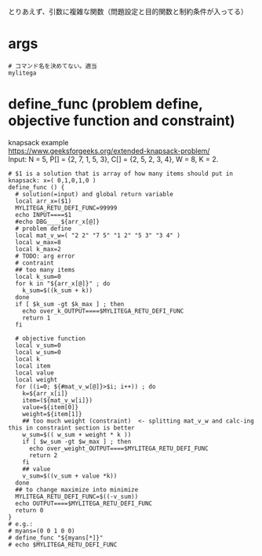 とりあえず、引数に複雑な関数（問題設定と目的関数と制約条件が入ってる）
# args

```
# コマンド名を決めてない。適当
mylitega 
```

# define_func (problem define, objective function and constraint)
knapsack example  
https://www.geeksforgeeks.org/extended-knapsack-problem/  
Input: N = 5, P[] = {2, 7, 1, 5, 3}, C[] = {2, 5, 2, 3, 4}, W = 8, K = 2.
```
# $1 is a solution that is array of how many items should put in knapsack: x=( 0,1,0,1,0 )
define_func () {
  # solution(=input) and global return variable
  local arr_x=($1)
  MYLITEGA_RETU_DEFI_FUNC=99999
  echo INPUT====$1
  #echo DBG____${arr_x[@]}
  # problem define
  local mat_v_w=( "2 2" "7 5" "1 2" "5 3" "3 4" )
  local w_max=8
  local k_max=2
  # TODO: arg error
  # contraint
  ## too many items
  local k_sum=0
  for k in "${arr_x[@]}" ; do
    k_sum=$((k_sum + k))
  done
  if [ $k_sum -gt $k_max ] ; then
    echo over_k_OUTPUT====$MYLITEGA_RETU_DEFI_FUNC
    return 1
  fi

  # objective function
  local v_sum=0
  local w_sum=0
  local k
  local item
  local value
  local weight
  for ((i=0; ${#mat_v_w[@]}>$i; i++)) ; do
    k=${arr_x[i]}
    item=(${mat_v_w[i]})
    value=${item[0]}
    weight=${item[1]}
    ## too much weight (constraint)  <- splitting mat_v_w and calc-ing this in constraint section is better
    w_sum=$(( w_sum + weight * k ))
    if [ $w_sum -gt $w_max ] ; then
      echo over_weight_OUTPUT====$MYLITEGA_RETU_DEFI_FUNC
      return 2
    fi
    ## value
    v_sum=$((v_sum + value *k))
  done
  ## to change maximize into minimize
  MYLITEGA_RETU_DEFI_FUNC=$((-v_sum))
  echo OUTPUT====$MYLITEGA_RETU_DEFI_FUNC
  return 0
}
# e.g.:
# myans=(0 0 1 0 0)
# define_func "${myans[*]}"
# echo $MYLITEGA_RETU_DEFI_FUNC
```
